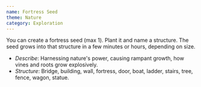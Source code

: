 ```yaml
---
name: Fortress Seed
theme: Nature
category: Exploration
---
```


You can create a fortress seed (max 1). Plant it and name a structure. The seed grows into that structure in a few minutes or hours, depending on size. 

* *Describe*: Harnessing nature's power, causing rampant growth, how vines and roots grow explosively.
* *Structure*: Bridge, building, wall, fortress, door, boat, ladder, stairs, tree, fence, wagon, statue.